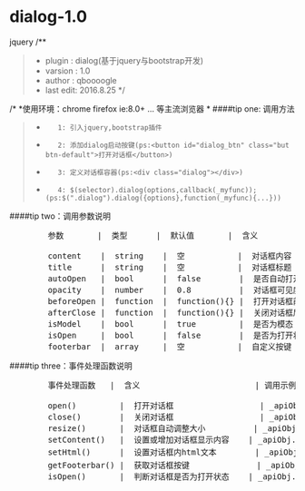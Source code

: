 # dialog-1.0
jquery
/**
> * plugin   : dialog(基于jquery与bootstrap开发)
> * varsion  : 1.0
> * author   : qboooogle
> * last edit: 2016.8.25
> */

/*
*使用环境：chrome firefox ie:8.0+ ... 等主流浏览器
*
####tip  one: 调用方法
> *        1: 引入jquery,bootstrap插件
> *        2: 添加dialog启动按键(ps:<button id="dialog_btn" class="but btn-default">打开对话框</button>)
> *        3: 定义对话框容器(ps:<div class="dialog"></div>)
> *        4: $(selector).dialog(options,callback(_myfunc)); (ps:$(".dialog").dialog({options},function(_myfunc){...}))

####tip  two：调用参数说明
<pre>
        参数       |  类型      |  默认值       |  含义

        content    |  string    |  空           |  对话框内容
        title      |  string    |  空           |  对话框标题
        autoOpen   |  bool      |  false        |  是否自动打开对话框
        opacity    |  number    |  0.8          |  对话框可见度
        beforeOpen |  function  |  function(){} |  打开对话框前触发事件
        afterClose |  function  |  function(){} |  关闭对话框后触发事件
        isModel    |  bool      |  true         |  是否为模态
        isOpen     |  bool      |  false        |  是否为打开状态
        footerbar  |  array     |  空           |  自定义按键
</pre>
####tip three：事件处理函数说明
<pre>
        事件处理函数   |  含义                        | 调用示例

        open()         |  打开对话框                  | _apiObj.open()
        close()        |  关闭对话框                  | _apiObj.close()
        resize()       |  对话框自动调整大小          | _apiObj.resize()
        setContent()   |  设置或增加对话框显示内容    | _apiObj.setContent('新增文本')
        setHtml()      |  设置对话框内html文本        | _apiObj.setHtml('<button class = "btn">按键1</button>')
        getFooterbar() |  获取对话框按键              | _apiObj.getFooterbar()
        isOpen()       |  判断对话框是否为打开状态    | _apiObj.isOpen()
</pre>
